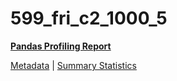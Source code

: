 # 599_fri_c2_1000_5

[**Pandas Profiling Report**](https://epistasislab.github.io/pmlb/profile/599_fri_c2_1000_5.html)

[Metadata](metadata.yaml) | [Summary Statistics](summary_stats.tsv)

